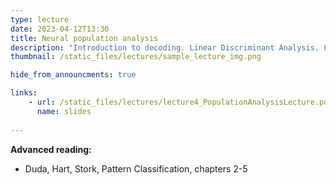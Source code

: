 ```yaml
---
type: lecture
date: 2023-04-12T13:30
title: Neural population analysis
description: "Introduction to decoding. Linear Discriminant Analysis. Factor Analysis."
thumbnail: /static_files/lectures/sample_lecture_img.png

hide_from_announcments: true

links: 
    - url: /static_files/lectures/lecture4_PopulationAnalysisLecture.pdf
      name: slides
      
---
```


**Advanced reading:**
- Duda, Hart, Stork, Pattern Classification, chapters 2-5

